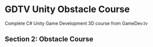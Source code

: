 # GDTV Unity Obstacle Course
Complete C# Unity Game Development 3D course from GameDev.tv

## Section 2: Obstacle Course
